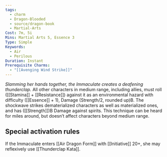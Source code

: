 ```yaml
---
tags:
  - charm
  - Dragon-Blooded
  - source/dragon-book
  - Martial-Arts
Cost: 7m, 5i
Mins: Martial Arts 5, Essence 3
Type: Simple
Keywords:
  - Air
  - Perilous
Duration: Instant
Prerequisite Charms:
  - "[[Avenging Wind Strike]]"
---
```

*Slamming her hands together, the Immaculate creates a deafening thunderclap.*
All other characters in medium range, including allies, must roll ([[Stamina]] + [[Resistance]]) against it as an environmental hazard with difficulty ([[Essence]] + 1), Damage (Strength/2, rounded up)B. The shockwave strikes dematerialized characters as well as materialized ones, and has ([[Strength]])B Damage against spirits. This technique can be heard for miles around, but doesn’t affect characters beyond medium range. 
## Special activation rules
If the Immaculate enters [[Air Dragon Form]] with [[Initiative]] 20+, she may reflexively use [[Thunderclap Kata]].